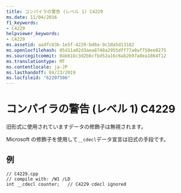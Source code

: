 ```yaml
---
title: コンパイラの警告 (レベル 1) C4229
ms.date: 11/04/2016
f1_keywords:
- C4229
helpviewer_keywords:
- C4229
ms.assetid: aadfc83b-1e5f-4229-bd0a-9c10a5d13182
ms.openlocfilehash: 05d11a02d3aea8748a2955dff77a0af750ee0275
ms.sourcegitcommit: 0ab61bc3d2b6cfbd52a16c6ab2b97a8ea1864f12
ms.translationtype: MT
ms.contentlocale: ja-JP
ms.lasthandoff: 04/23/2019
ms.locfileid: "62207506"
---
```

# <a name="compiler-warning-level-1-c4229"></a>コンパイラの警告 (レベル 1) C4229

旧形式に使用されていますデータの修飾子は無視されます。

Microsoft の修飾子を使用して`__cdecl`データ宣言は旧式の手段です。

## <a name="example"></a>例

```
// C4229.cpp
// compile with: /W1 /LD
int __cdecl counter;   // C4229 cdecl ignored
```